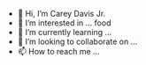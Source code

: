 - 👋 Hi, I’m Carey Davis Jr.
- 👀 I’m interested in ... food 
- 🌱 I’m currently learning ...
- 💞️ I’m looking to collaborate on ...
- 📫 How to reach me ...

<!---
Jrceo628/Jrceo628 is a ✨ special ✨ repository because its `README.md` (this file) appears on your GitHub profile.
You can click the Preview link to take a look at your changes.
--->

